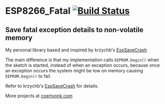 # ESP8266_Fatal [![Build Status](https://travis-ci.org/cvonk/esp8266-fatal.svg?branch=master)](https://travis-ci.org/cvonk/esp8266-fatal)
## Save fatal exception details to non-volatile memory

My personal library based and inspired by krzychb's [EspSaveCrash](https://github.com/krzychb/EspSaveCrash)

The main difference is that my implementation calls `EEPROM.begin()` when the sketch is started, instead of when an exception occurs, because once an exception occurs the system might be low on memory causing `EEPROM.begin()` to fail.

Refer to krzychb's [EspSaveCrash](https://github.com/krzychb/EspSaveCrash) for details.

More projects at [coertvonk.com](http://www.coertvonk.com)